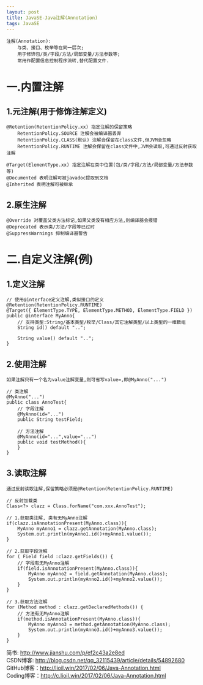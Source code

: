 ```yaml
---
layout: post
title: JavaSE-Java注解(Annotation)
tags: JavaSE
---
```

	注解(Annotation): 
		与类、接口、枚举等在同一层次;
		用于修饰包/类/字段/方法/局部变量/方法参数等;
		常用作配置信息控制程序流转,替代配置文件.
	
# 一.内置注解
	
## 1.元注解(用于修饰注解定义)
	@Retention(RetentionPolicy.xx) 指定注解的保留策略
		RetentionPolicy.SOURCE 注解会被编译器丢弃
		RetentionPolicy.CLASS(默认) 注解会保留在class文件,但JVM会忽略
		RetentionPolicy.RUNTIME 注解会保留在class文件中,JVM会读取,可通过反射获取注解
		
	@Target(ElementType.xx) 指定注解在类中位置(包/类/字段/方法/局部变量/方法参数等)
	@Documented 表明注解可被javadoc提取到文档
	@Inherited 表明注解可被继承
	
## 2.原生注解
	@Override 对覆盖父类方法标记,如果父类没有相应方法,则编译器会报错
	@Deprecated 表示类/方法/字段等已过时
	@SuppressWarnings 抑制编译器警告

# 二.自定义注解(例)

## 1.定义注解
	// 使用@interface定义注解,类似接口的定义	
	@Retention(RetentionPolicy.RUNTIME)
	@Target({ ElementType.TYPE, ElementType.METHOD, ElementType.FIELD })	
	public @interface MyAnno{
		// 支持类型:String/基本类型/枚举/Class/其它注解类型/以上类型的一维数组
		String id() default "..";
		
		String value() default "..";
	}
	
## 2.使用注解
	如果注解只有一个名为value注解变量,则可省写value=,即@MyAnno("...")
	
	// 类注解
	@MyAnno("...")
	public class AnnoTest{	
		// 字段注解
		@MyAnno(id="...")
		public String testField;
		
		// 方法注解
		@MyAnno(id="...",value="...")
		public void testMethod(){
		}
	}
		
## 3.读取注解
	通过反射读取注解,保留策略必须是@Retention(RetentionPolicy.RUNTIME)
	
	// 反射加载类
	Class<?> clazz = Class.forName("com.xxx.AnnoTest");
	
	// 1.获取类注解, 类有无MyAnno注解
	if(clazz.isAnnotationPresent(MyAnno.class)){		
		MyAnno myAnno1 = clazz.getAnnotation(MyAnno.class);
		System.out.println(myAnno1.id()+myAnno1.value());	
	} 
	
	// 2.获取字段注解
	for ( Field field :clazz.getFields()) {
		// 字段有无MyAnno注解	
		if(field.isAnnotationPresent(MyAnno.class)){
			MyAnno myAnno2 = field.getAnnotation(MyAnno.class);
			System.out.println(myAnno2.id()+myAnno2.value());
		}
	}
	
	// 3.获取方法注解
	for (Method method : clazz.getDeclaredMethods()) {
		// 方法有无MyAnno注解	
		if(method.isAnnotationPresent(MyAnno.class)){
			MyAnno myAnno3 = method.getAnnotation(MyAnno.class);
			System.out.println(myAnno3.id()+myAnno3.value());
		}
	}

简书: http://www.jianshu.com/p/ef2c43a2e8ed  
CSDN博客: http://blog.csdn.net/qq_32115439/article/details/54892680   
GitHub博客：http://lioil.win/2017/02/06/Java-Annotation.html   
Coding博客：http://c.lioil.win/2017/02/06/Java-Annotation.html